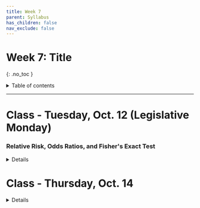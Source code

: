 ```yaml
---
title: Week 7
parent: Syllabus
has_children: false
nav_exclude: false
---
```


# Week 7: Title
{: .no_toc }

<details closed markdown="block">
  <summary>
    Table of contents
  </summary>
  {: .text-delta }
1. TOC
{:toc}
</details>

---

<!-- ########################################################################### -->

# Class - Tuesday, Oct. 12 (Legislative Monday)

### Relative Risk, Odds Ratios, and Fisher's Exact Test

<details closed markdown="block">
  <summary>Details</summary>

+ [**Class notes**](Class1/W7.C1-Notes-RR_OR_Fishers.html){:target="blank"}
+ **In-class exercise** - [zipped .Rmd](Class1/W7.C1-Exercise_RR_OR_Fishers.Rmd.zip)
  + Answer Key - [zipped .Rmd](Class1/W7.C1-Exercise_RR_OR_Fishers_KEY.Rmd.zip) - [HTML](Class1/W7.C1-Exercise_RR_OR_Fishers_KEY.html){:target="blank"}

</details>

<!-- ########################################################################### -->

<!-- ########################################################################### -->

# Class - Thursday, Oct. 14

<details closed markdown="block">
  <summary>Details</summary>

+ **Class notes**
  + **Pathway Commons primer: Fisher's Exact Test** - [HTML](https://www.pathwaycommons.org/guide/primers/statistics/fishers_exact_test/){:target="blank"} - [PDF](Class2/W7.C2-Notes-Hypergeometric_Distribution.html)
  + [**Hypergeometric distribution**](Class2/W7.C2-Notes-Hypergeometric_Distribution.html){:target="blank"}

</details>

<!-- ########################################################################### -->

<!-- ########################################################################### -->

<!-- # Recitation - Friday, Oct. 15

<details closed markdown="block">
  <summary>Details</summary>

</details> -->

<!-- ########################################################################### -->
